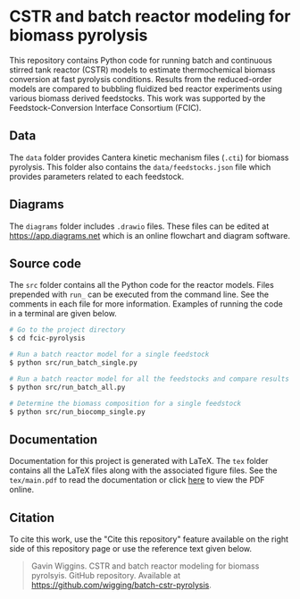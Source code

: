 # CSTR and batch reactor modeling for biomass pyrolysis

This repository contains Python code for running batch and continuous stirred tank reactor (CSTR) models to estimate thermochemical biomass conversion at fast pyrolysis conditions. Results from the reduced-order models are compared to bubbling fluidized bed reactor experiments using various biomass derived feedstocks. This work was supported by the Feedstock-Conversion Interface Consortium (FCIC).

## Data

The `data` folder provides Cantera kinetic mechanism files (`.cti`) for biomass pyrolysis. This folder also contains the `data/feedstocks.json` file which provides parameters related to each feedstock.

## Diagrams

The `diagrams` folder includes `.drawio` files. These files can be edited at https://app.diagrams.net which is an online flowchart and diagram software.

## Source code

The `src` folder contains all the Python code for the reactor models. Files prepended with `run_` can be executed from the command line. See the comments in each file for more information. Examples of running the code in a terminal are given below.

```bash
# Go to the project directory
$ cd fcic-pyrolysis

# Run a batch reactor model for a single feedstock
$ python src/run_batch_single.py

# Run a batch reactor model for all the feedstocks and compare results
$ python src/run_batch_all.py

# Determine the biomass composition for a single feedstock
$ python src/run_biocomp_single.py
```

## Documentation

Documentation for this project is generated with LaTeX. The `tex` folder contains all the LaTeX files along with the associated figure files. See the `tex/main.pdf` to read the documentation or click [here](https://github.com/wigging/batch-cstr-pyrolysis/blob/main/tex/main.pdf) to view the PDF online.

## Citation

To cite this work, use the "Cite this repository" feature available on the right side of this repository page or use the reference text given below.

> Gavin Wiggins. CSTR and batch reactor modeling for biomass pyrolsyis. GitHub repository. Available at https://github.com/wigging/batch-cstr-pyrolysis.
